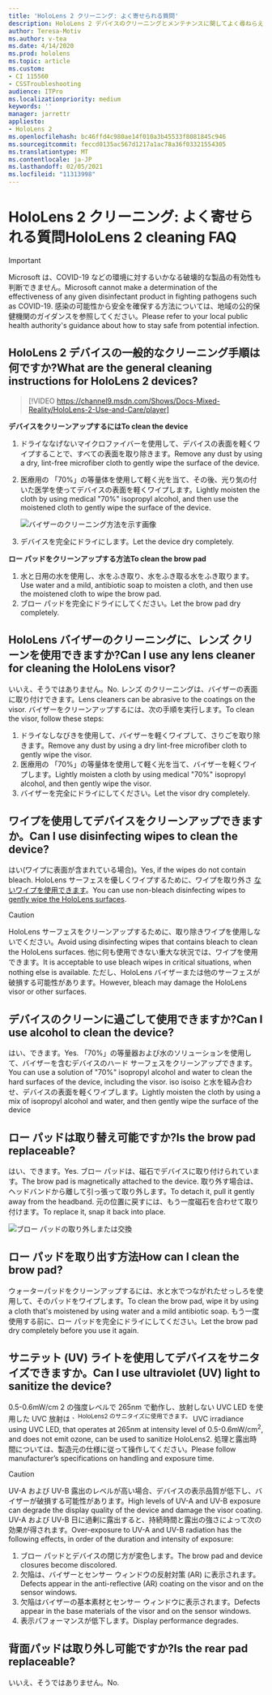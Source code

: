 ```yaml
---
title: 'HoloLens 2 クリーニング: よく寄せられる質問'
description: HoloLens 2 デバイスのクリーニングとメンテナンスに関してよく尋ねらえたすべての質問に対する最新の回答を取得します。
author: Teresa-Motiv
ms.author: v-tea
ms.date: 4/14/2020
ms.prod: hololens
ms.topic: article
ms.custom:
- CI 115560
- CSSTroubleshooting
audience: ITPro
ms.localizationpriority: medium
keywords: ''
manager: jarrettr
appliesto:
- HoloLens 2
ms.openlocfilehash: bc46ffd4c980ae14f010a3b45533f8081845c946
ms.sourcegitcommit: feccd0135ac567d1217a1ac78a36f03321554305
ms.translationtype: MT
ms.contentlocale: ja-JP
ms.lasthandoff: 02/05/2021
ms.locfileid: "11313998"
---
```

# <span data-ttu-id="83346-103">HoloLens 2 クリーニング: よく寄せられる質問</span><span class="sxs-lookup"><span data-stu-id="83346-103">HoloLens 2 cleaning FAQ</span></span>

> [!IMPORTANT]  
> <span data-ttu-id="83346-104">Microsoft は、COVID-19 などの環境に対するいかなる破壊的な製品の有効性も判断できません。</span><span class="sxs-lookup"><span data-stu-id="83346-104">Microsoft cannot make a determination of the effectiveness of any given disinfectant product in fighting pathogens such as COVID-19.</span></span> <span data-ttu-id="83346-105">感染の可能性から安全を確保する方法については、地域の公的保健機関のガイダンスを参照してください。</span><span class="sxs-lookup"><span data-stu-id="83346-105">Please refer to your local public health authority's guidance about how to stay safe from potential infection.</span></span>  

## <span data-ttu-id="83346-106">HoloLens 2 デバイスの一般的なクリーニング手順は何ですか?</span><span class="sxs-lookup"><span data-stu-id="83346-106">What are the general cleaning instructions for HoloLens 2 devices?</span></span>

> [!VIDEO https://channel9.msdn.com/Shows/Docs-Mixed-Reality/HoloLens-2-Use-and-Care/player]

<!-- <iframe src="https://channel9.msdn.com/Shows/Docs-Mixed-Reality/HoloLens-2-Use-and-Care/player" width="960" height="540" allowFullScreen frameBorder="0" title="HoloLens 2 Use and Care - Microsoft Channel 9 Video"></iframe> -->

**<span data-ttu-id="83346-107">デバイスをクリーンアップするには</span><span class="sxs-lookup"><span data-stu-id="83346-107">To clean the device</span></span>**

1. <span data-ttu-id="83346-108">ドライななげないマイクロファイバーを使用して、デバイスの表面を軽くワイプすることで、すべての表面を取り除きます。</span><span class="sxs-lookup"><span data-stu-id="83346-108">Remove any dust by using a dry, lint-free microfiber cloth to gently wipe the surface of the device.</span></span>
1. <span data-ttu-id="83346-109">医療用の 「70%」の等量体を使用して軽く光を当て、その後、光り気の付いた医学を使ってデバイスの表面を軽くワイプします。</span><span class="sxs-lookup"><span data-stu-id="83346-109">Lightly moisten the cloth by using medical "70%" isopropyl alcohol, and then use the moistened cloth to gently wipe the surface of the device.</span></span>

   ![バイザーのクリーニング方法を示す画像](images/hololens-cleaning-visor.png)

1. <span data-ttu-id="83346-111">デバイスを完全にドライにします。</span><span class="sxs-lookup"><span data-stu-id="83346-111">Let the device dry completely.</span></span>

**<span data-ttu-id="83346-112">ロー パッドをクリーンアップする方法</span><span class="sxs-lookup"><span data-stu-id="83346-112">To clean the brow pad</span></span>**

1. <span data-ttu-id="83346-113">水と日用の水を使用し、水をふき取り、水をふき取る水をふき取ります。</span><span class="sxs-lookup"><span data-stu-id="83346-113">Use water and a mild, antibiotic soap to moisten a cloth, and then use the moistened cloth to wipe the brow pad.</span></span>
1. <span data-ttu-id="83346-114">ブロー パッドを完全にドライにしてください。</span><span class="sxs-lookup"><span data-stu-id="83346-114">Let the brow pad dry completely.</span></span>

## <span data-ttu-id="83346-115">HoloLens バイザーのクリーニングに、レンズ クリーンを使用できますか?</span><span class="sxs-lookup"><span data-stu-id="83346-115">Can I use any lens cleaner for cleaning the HoloLens visor?</span></span>

<span data-ttu-id="83346-116">いいえ、そうではありません。</span><span class="sxs-lookup"><span data-stu-id="83346-116">No.</span></span> <span data-ttu-id="83346-117">レンズ のクリーニングは、バイザーの表面に取り付けできます。</span><span class="sxs-lookup"><span data-stu-id="83346-117">Lens cleaners can be abrasive to the coatings on the visor.</span></span> <span data-ttu-id="83346-118">バイザーをクリーンアップするには、次の手順を実行します。</span><span class="sxs-lookup"><span data-stu-id="83346-118">To clean the visor, follow these steps:</span></span>  

1. <span data-ttu-id="83346-119">ドライなしなびきを使用して、バイザーを軽くワイプして、さりごを取り除きます。</span><span class="sxs-lookup"><span data-stu-id="83346-119">Remove any dust by using a dry lint-free microfiber cloth to gently wipe the visor.</span></span>
1. <span data-ttu-id="83346-120">医療用の 「70%」の等量体を使用して軽く光を当て、バイザーを軽くワイプします。</span><span class="sxs-lookup"><span data-stu-id="83346-120">Lightly moisten a cloth by using medical "70%" isopropyl alcohol, and then gently wipe the visor.</span></span>
1. <span data-ttu-id="83346-121">バイザーを完全にドライにしてください。</span><span class="sxs-lookup"><span data-stu-id="83346-121">Let the visor dry completely.</span></span>

## <span data-ttu-id="83346-122">ワイプを使用してデバイスをクリーンアップできますか。</span><span class="sxs-lookup"><span data-stu-id="83346-122">Can I use disinfecting wipes to clean the device?</span></span>

<span data-ttu-id="83346-123">はい(ワイプに表面が含まれている場合)。</span><span class="sxs-lookup"><span data-stu-id="83346-123">Yes, if the wipes do not contain bleach.</span></span> <span data-ttu-id="83346-124">HoloLens サーフェスを優しくワイプするために、ワイプを取り外さ [ないワイプを使用できます](#what-are-the-general-cleaning-instructions-for-hololens-2-devices)。</span><span class="sxs-lookup"><span data-stu-id="83346-124">You can use non-bleach disinfecting wipes to [gently wipe the HoloLens surfaces](#what-are-the-general-cleaning-instructions-for-hololens-2-devices).</span></span>  

> [!CAUTION]  
> <span data-ttu-id="83346-125">HoloLens サーフェスをクリーンアップするために、取り除きワイプを使用しないでください。</span><span class="sxs-lookup"><span data-stu-id="83346-125">Avoid using disinfecting wipes that contains bleach to clean the HoloLens surfaces.</span></span> <span data-ttu-id="83346-126">他に何も使用できない重大な状況では、ワイプを使用できます。</span><span class="sxs-lookup"><span data-stu-id="83346-126">It is acceptable to use bleach wipes in critical situations, when nothing else is available.</span></span> <span data-ttu-id="83346-127">ただし、HoloLens バイザーまたは他のサーフェスが破損する可能性があります。</span><span class="sxs-lookup"><span data-stu-id="83346-127">However, bleach may damage the HoloLens visor or other surfaces.</span></span>

## <span data-ttu-id="83346-128">デバイスのクリーンに過ごして使用できますか?</span><span class="sxs-lookup"><span data-stu-id="83346-128">Can I use alcohol to clean the device?</span></span>

<span data-ttu-id="83346-129">はい、できます。</span><span class="sxs-lookup"><span data-stu-id="83346-129">Yes.</span></span> <span data-ttu-id="83346-130">「70%」の等量器および水のソリューションを使用して、バイザーを含むデバイスのハード サーフェスをクリーンアップできます。</span><span class="sxs-lookup"><span data-stu-id="83346-130">You can use a solution of "70%" isopropyl alcohol and water to clean the hard surfaces of the device, including the visor.</span></span> <span data-ttu-id="83346-131">iso isoiso と水を組み合わせ、デバイスの表面を軽くワイプします。</span><span class="sxs-lookup"><span data-stu-id="83346-131">Lightly moisten the cloth by using a mix of isopropyl alcohol and water, and then gently wipe the surface of the device</span></span>

## <span data-ttu-id="83346-132">ロー パッドは取り替え可能ですか?</span><span class="sxs-lookup"><span data-stu-id="83346-132">Is the brow pad replaceable?</span></span>

<span data-ttu-id="83346-133">はい、できます。</span><span class="sxs-lookup"><span data-stu-id="83346-133">Yes.</span></span> <span data-ttu-id="83346-134">ブロー パッドは、磁石でデバイスに取り付けられています。</span><span class="sxs-lookup"><span data-stu-id="83346-134">The brow pad is magnetically attached to the device.</span></span> <span data-ttu-id="83346-135">取り外す場合は、ヘッドバンドから離して引っ張って取り外します。</span><span class="sxs-lookup"><span data-stu-id="83346-135">To detach it, pull it gently away from the headband.</span></span> <span data-ttu-id="83346-136">元の位置に戻すには、もう一度磁石を合わせて取り付けます。</span><span class="sxs-lookup"><span data-stu-id="83346-136">To replace it, snap it back into place.</span></span>

![ブロー パッドの取り外しまたは交換](images/hololens2-remove-browpad.png)

## <span data-ttu-id="83346-138">ロー パッドを取り出す方法</span><span class="sxs-lookup"><span data-stu-id="83346-138">How can I clean the brow pad?</span></span>

<span data-ttu-id="83346-139">ウォーターパッドをクリーンアップするには、水と水でつながれたせっしろを使用して、そのパッドをワイプします。</span><span class="sxs-lookup"><span data-stu-id="83346-139">To clean the brow pad, wipe it by using a cloth that's moistened by using water and a mild antibiotic soap.</span></span> <span data-ttu-id="83346-140">もう一度使用する前に、ロー パッドを完全にドライにしてください。</span><span class="sxs-lookup"><span data-stu-id="83346-140">Let the brow pad dry completely before you use it again.</span></span>

## <span data-ttu-id="83346-141">サニテット (UV) ライトを使用してデバイスをサニタイズできますか。</span><span class="sxs-lookup"><span data-stu-id="83346-141">Can I use ultraviolet (UV) light to sanitize the device?</span></span>

<span data-ttu-id="83346-142">0.5-0.6mW/cm 2 の強度レベルで 265nm で動作し、放射しない UVC LED を使用した UVC 放射は <sup> 、HoloLens2 のサニタイズに使用できます。 </sup></span><span class="sxs-lookup"><span data-stu-id="83346-142">UVC irradiance using UVC LED, that operates at 265nm at intensity level of 0.5-0.6mW/cm<sup>2</sup>, and does not emit ozone, can be used to sanitize HoloLens2.</span></span> <span data-ttu-id="83346-143">処理と露出時間については、製造元の仕様に従って操作してください。</span><span class="sxs-lookup"><span data-stu-id="83346-143">Please follow manufacturer’s specifications on handling and exposure time.</span></span>

> [!CAUTION]  
> <span data-ttu-id="83346-144">UV-A および UV-B 露出のレベルが高い場合、デバイスの表示品質が低下し、バイザーが破損する可能性があります。</span><span class="sxs-lookup"><span data-stu-id="83346-144">High levels of UV-A and UV-B exposure can degrade the display quality of the device and damage the visor coating.</span></span> <span data-ttu-id="83346-145">UV-A および UV-B 日に過剰に露出すると、持続時間と露出の強さによって次の効果が得されます。</span><span class="sxs-lookup"><span data-stu-id="83346-145">Over-exposure to UV-A and UV-B radiation has the following effects, in order of the duration and intensity of exposure:</span></span>
>  
> 1. <span data-ttu-id="83346-146">ブロー パッドとデバイスの閉じ方が変色します。</span><span class="sxs-lookup"><span data-stu-id="83346-146">The brow pad and device closures become discolored.</span></span>
> 1. <span data-ttu-id="83346-147">欠陥は、バイザーとセンサー ウィンドウの反射対策 (AR) に表示されます。</span><span class="sxs-lookup"><span data-stu-id="83346-147">Defects appear in the anti-reflective (AR) coating on the visor and on the sensor windows.</span></span>
> 1. <span data-ttu-id="83346-148">欠陥はバイザーの基本素材とセンサー ウィンドウに表示されます。</span><span class="sxs-lookup"><span data-stu-id="83346-148">Defects appear in the base materials of the visor and on the sensor windows.</span></span>
> 1. <span data-ttu-id="83346-149">表示パフォーマンスが低下します。</span><span class="sxs-lookup"><span data-stu-id="83346-149">Display performance degrades.</span></span>

## <span data-ttu-id="83346-150">背面パッドは取り外し可能ですか?</span><span class="sxs-lookup"><span data-stu-id="83346-150">Is the rear pad replaceable?</span></span>

<span data-ttu-id="83346-151">いいえ、そうではありません。</span><span class="sxs-lookup"><span data-stu-id="83346-151">No.</span></span>
